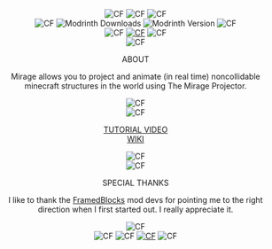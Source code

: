 <div align="center">
  <img src="https://github.com/19PHOBOSS98/Mirage/assets/37253663/290874ff-40c5-4aae-92f3-6ad1794f671a" alt="CF">
  <img src="https://github.com/19PHOBOSS98/Mirage/assets/37253663/be86255b-6c01-4f94-a4d4-bbafb35c5df4" alt="CF">
  <img src="https://github.com/19PHOBOSS98/Mirage/assets/37253663/579eaf87-e20c-4db1-ab0f-e869663c2530" alt="CF">
</div>

<div align="center">
  <img src="https://github.com/19PHOBOSS98/Mirage/assets/37253663/dd711759-589a-4317-a82f-671ab45baf45" alt="CF">
  <img alt="Modrinth Downloads" src="https://img.shields.io/modrinth/dt/bbn86mnI?logo=modrinth&label=&suffix=%20&style=flat&color=242629&labelColor=5ca424&logoColor=1c1c1c">
  <img alt="Modrinth Version" src="https://img.shields.io/modrinth/v/bbn86mnI">


  <!--img src="https://img.shields.io/modrinth/dt/fabric-api?logo=modrinth&label=&suffix=%20&style=flat&color=242629&labelColor=5ca424&logoColor=1c1c1c" alt="Modrinth"-->
  <img src="https://github.com/19PHOBOSS98/Mirage/assets/37253663/13752a40-b78b-4fd7-8433-c0f8ebf0710f" alt="CF">
</div>

<div align="center">
  <img src="https://github.com/19PHOBOSS98/Mirage/assets/37253663/dd711759-589a-4317-a82f-671ab45baf45" alt="CF">
  <a href=""><img src="https://github.com/19PHOBOSS98/Mirage/assets/37253663/be86255b-6c01-4f94-a4d4-bbafb35c5df4" alt="CF"></a>
  <img src="https://github.com/19PHOBOSS98/Mirage/assets/37253663/13752a40-b78b-4fd7-8433-c0f8ebf0710f" alt="CF">
</div>

<div align="center">
  <img src="https://github.com/19PHOBOSS98/Mirage/assets/37253663/dd711759-589a-4317-a82f-671ab45baf45" alt="CF">
  <p>ABOUT</p>
  <p>Mirage allows you to project and animate (in real time) noncollidable minecraft structures in the world using The Mirage Projector.</p>
  <img src="https://github.com/19PHOBOSS98/Mirage/assets/37253663/13752a40-b78b-4fd7-8433-c0f8ebf0710f" alt="CF">
</div>



<div align="center">
  <img src="https://github.com/19PHOBOSS98/Mirage/assets/37253663/dd711759-589a-4317-a82f-671ab45baf45" alt="CF">
  
  <a href="">TUTORIAL VIDEO</a>
  </br>
  <a href="">WIKI</a>

  <img src="https://github.com/19PHOBOSS98/Mirage/assets/37253663/13752a40-b78b-4fd7-8433-c0f8ebf0710f" alt="CF">
</div>

<div align="center">
  <img src="https://github.com/19PHOBOSS98/Mirage/assets/37253663/dd711759-589a-4317-a82f-671ab45baf45" alt="CF">
  <p>SPECIAL THANKS</p>
  <p>I like to thank the <a href="https://modrinth.com/mod/framedblocks">FramedBlocks</a> mod devs for pointing me to the right direction when I first started out. I really appreciate it.</p>
  <img src="https://github.com/19PHOBOSS98/Mirage/assets/37253663/13752a40-b78b-4fd7-8433-c0f8ebf0710f" alt="CF">
</div>
 
<div align="center">
  <img src="https://github.com/19PHOBOSS98/Mirage/assets/37253663/dd711759-589a-4317-a82f-671ab45baf45" alt="CF">
  <img src="https://github.com/19PHOBOSS98/Mirage/assets/37253663/2f062bd9-d8cd-4425-8bcb-00096ee885e6" alt="CF">
  <a href="https://www.youtube.com/channel/UCmdUkIr-zCxO9CvOLxeSzlg"><img src="https://github.com/19PHOBOSS98/Mirage/assets/37253663/9c560bb7-8bb3-4ee6-97bb-4cd32c046bea" alt="CF"></a>
  <img src="https://github.com/19PHOBOSS98/Mirage/assets/37253663/13752a40-b78b-4fd7-8433-c0f8ebf0710f" alt="CF">
</div>
